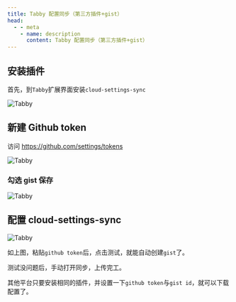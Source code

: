 ```yaml
---
title: Tabby 配置同步（第三方插件+gist）
head:
  - - meta
    - name: description
      content: Tabby 配置同步（第三方插件+gist）
---
```


## 安装插件

首先，到`Tabby`扩展界面安装`cloud-settings-sync`

![Tabby](https://i.theovan.cn/docs/202404281755529.png)

## 新建 Github token

访问 https://github.com/settings/tokens

![Tabby](https://i.theovan.cn/docs/202404281757509.png)

### 勾选 gist 保存

![Tabby](https://i.theovan.cn/docs/202404281758078.png)

## 配置 cloud-settings-sync

![Tabby](https://i.theovan.cn/docs/202404281801350.png)

如上图，粘贴`github token`后，点击测试，就能自动创建`gist`了。

测试没问题后，手动打开同步，上传完工。

其他平台只要安装相同的插件，并设置一下`github token`与`gist id`，就可以下载配置了。
